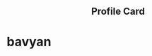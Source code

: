 <!DOCTYPE html>
<html>
<head>
</head>
<body>

<h2 style="text-align:center"> Profile Card</h2>

  
  <h1>bavyan</h1>
  

</body>
</html>
